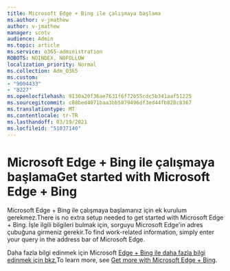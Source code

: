 ```yaml
---
title: Microsoft Edge + Bing ile çalışmaya başlama
ms.author: v-jmathew
author: v-jmathew
manager: scotv
audience: Admin
ms.topic: article
ms.service: o365-administration
ROBOTS: NOINDEX, NOFOLLOW
localization_priority: Normal
ms.collection: Adm_O365
ms.custom:
- "9004433"
- "8227"
ms.openlocfilehash: 9130a20f36ae7631f6f72b55cdc5b341aaf51225
ms.sourcegitcommit: c08bed4071baa3bb5879496df3ed44fb828c8367
ms.translationtype: MT
ms.contentlocale: tr-TR
ms.lasthandoff: 03/19/2021
ms.locfileid: "51037140"
---
```

# <a name="get-started-with-microsoft-edge--bing"></a><span data-ttu-id="31983-102">Microsoft Edge + Bing ile çalışmaya başlama</span><span class="sxs-lookup"><span data-stu-id="31983-102">Get started with Microsoft Edge + Bing</span></span>

<span data-ttu-id="31983-103">Microsoft Edge + Bing ile çalışmaya başlamanız için ek kurulum gerekmez.</span><span class="sxs-lookup"><span data-stu-id="31983-103">There is no extra setup needed to get started with Microsoft Edge + Bing.</span></span> <span data-ttu-id="31983-104">İşle ilgili bilgileri bulmak için, sorguyu Microsoft Edge'in adres çubuğuna girmeniz gerekir.</span><span class="sxs-lookup"><span data-stu-id="31983-104">To find work-related information, simply enter your query in the address bar of Microsoft Edge.</span></span>

<span data-ttu-id="31983-105">Daha fazla bilgi edinmek için Microsoft [Edge + Bing ile daha fazla bilgi edinmek için bkz.](https://go.microsoft.com/fwlink/?linkid=2152963)</span><span class="sxs-lookup"><span data-stu-id="31983-105">To learn more, see [Get more with Microsoft Edge + Bing](https://go.microsoft.com/fwlink/?linkid=2152963).</span></span>
